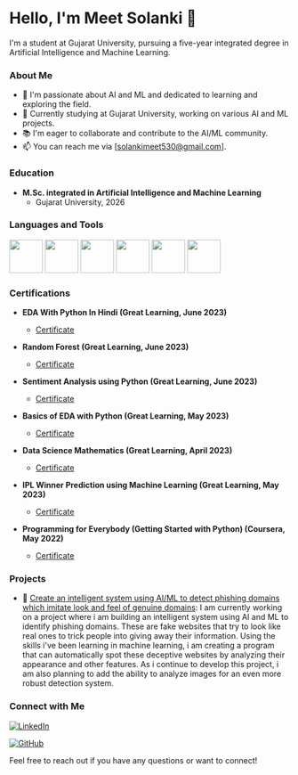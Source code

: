 # Hello, I'm Meet Solanki 👋

I'm a student at Gujarat University, pursuing a five-year integrated degree in Artificial Intelligence and Machine Learning.

### About Me

- 🌱 I'm passionate about AI and ML and dedicated to learning and exploring the field.
- 💼 Currently studying at Gujarat University, working on various AI and ML projects.
- 📚 I'm eager to collaborate and contribute to the AI/ML community.
- 📫 You can reach me via [solankimeet530@gmail.com].

### Education

- **M.Sc. integrated in Artificial Intelligence and Machine Learning**
  - Gujarat University, 2026

### Languages and Tools

<img src="https://s3.dualstack.us-east-2.amazonaws.com/pythondotorg-assets/media/community/logos/python-logo-only.png" width="60" height="60"> 
<img src="https://www.gstatic.com/devrel-devsite/prod/v89c3b644dadab0c1b29fcdfaa83db3f3db74c1887a83ba5a78318ee59aec3871/tensorflow/images/lockup.svg" width="60" height="60">
<img src="https://pytorch.org/assets/images/pytorch-logo.png" width="60" height="60">
<img src="https://upload.wikimedia.org/wikipedia/commons/thumb/0/05/Scikit_learn_logo_small.svg/390px-Scikit_learn_logo_small.svg.png" width="60" height="60">
<img src="https://jupyter.org/assets/homepage/main-logo.svg" width="60" height="60">
<img src="https://upload.wikimedia.org/wikipedia/commons/8/87/Sql_data_base_with_logo.png" width="60" height="60">

### Certifications

- **EDA With Python In Hindi (Great Learning, June 2023)**
  - [Certificate](https://verify.mygreatlearning.com/verify/ZUXSVHOH)

- **Random Forest (Great Learning, June 2023)**
  - [Certificate](https://verify.mygreatlearning.com/verify/IKSWQYOO)

- **Sentiment Analysis using Python (Great Learning, June 2023)**
  - [Certificate](https://verify.mygreatlearning.com/verify/MJDTQRUG)

- **Basics of EDA with Python (Great Learning, May 2023)**
  - [Certificate](https://verify.mygreatlearning.com/verify/DABJVQWK)

- **Data Science Mathematics (Great Learning, April 2023)**
  - [Certificate](https://verify.mygreatlearning.com/verify/PADXOQTE)

- **IPL Winner Prediction using Machine Learning (Great Learning, May 2023)**
  - [Certificate](https://verify.mygreatlearning.com/verify/LFSNJUOS)

- **Programming for Everybody (Getting Started with Python) (Coursera, May 2022)**
  - [Certificate](https://www.coursera.org/account/accomplishments/verify/7VK9E6NZH3TX)

### Projects

- 🚀 [Create an intelligent system using AI/ML to detect phishing domains which imitate look and feel of genuine domains](https://github.com/MeetSolanki530/Phishing-Threat-Defenders): I am currently working on a project where i am building an intelligent system using AI and ML to identify phishing domains. These are fake websites that try to look like real ones to trick people into giving away their information. Using the skills i've been learning in machine learning,  i am creating a program that can automatically spot these deceptive websites by analyzing their appearance and other features. As i continue to develop this project, i am also planning to add the ability to analyze images for an even more robust detection system.

### Connect with Me

[![LinkedIn](https://img.shields.io/badge/LinkedIn-Connect%20with%20Me-blue)](https://www.linkedin.com/in/meet-solanki-b96a78230/)

[![GitHub](https://img.shields.io/badge/GitHub-Check%20Out%20My%20Projects-brightgreen)](https://github.com/MeetSolanki530/)

Feel free to reach out if you have any questions or want to connect!
